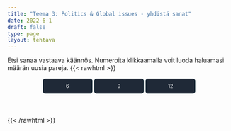 ```yaml
---
title: "Teema 3: Politics & Global issues - yhdistä sanat"
date: 2022-6-1
draft: false
type: page
layout: tehtava
---
```

Etsi sanaa vastaava käännös. Numeroita klikkaamalla voit luoda haluamasi määrän uusia pareja.
{{< rawhtml >}}
<div id="nappulat">
    <button id="kuusi">
    6
    </button>
    <button id="yhdeksän">
    9
    </button>
    <button id="kakstoista">
    12
    </button>
    </div>
<div id="tehtava" class="grid grid-cols-2">
 <div><ul id="terms"> </ul></div>
 <div><ul id="defs"> </ul></div>

</div>


<script> 
 
 //Execute a JavaScript immediately after a page has been loaded
window.onload = function() {

  //Data for terms and definitions. This can be stored in a separate .js file, in a JSON file or here in the main file
   var data = {
    terms: [{
}, { index: 0, text: 'laki, asetus'
}, { index: 1, text: 'hallinto'
}, { index: 2, text: 'lakiehdotus'
}, { index: 3, text: 'ehdokas'
}, { index: 4, text: 'väestönlaskenta'
}, { index: 5, text: 'kokoomus-, koalitiohallitus'
}, { index: 6, text: 'perustuslaki'
}, { index: 7, text: 'demokratia'
}, { index: 8, text: 'hajottaa'
}, { index: 9, text: 'sisäpolitiikka'
}, { index: 10, text: 'vaalikampanja'
}, { index: 11, text: 'ulkopolitiikka'
}, { index: 12, text: 'eduskuntavaalit'
}, { index: 13, text: 'hallitus'
}, { index: 14, text: 'valtion päämies'
}, { index: 15, text: 'oikeuslaitos'
}, { index: 16, text: 'lainsäädäntö'
}, { index: 17, text: 'enemmistö'
}, { index: 18, text: 'kansanedustaja'
}, { index: 19, text: 'eurokansanedustaja'
}, { index: 20, text: 'vähemmistö'
}, { index: 21, text: 'monarkia'
}, { index: 22, text: 'kunnallisvaalit'
}, { index: 23, text: 'kunta'
}, { index: 24, text: 'oppositio'
}, { index: 25, text: 'eduskunta, parlamentti'
}, { index: 26, text: 'puolue'
}, { index: 27, text: 'kansanäänestys'
}, { index: 28, text: 'tasavalta'
}, { index: 29, text: 'olla ehdolla'
}, { index: 30, text: 'virkakausi'
}, { index: 31, text: 'Euroopan Unioni'
}, { index: 32, text: 'vasemmisto'
}, { index: 33, text: 'oikeisto'
}, { index: 34, text: 'äänioikeus'
}, { index: 35, text: 'varapresidentti'
}, { index: 36, text: 'äänestää'
}, { index: 37, text: 'avustustyöntekijä'
}, { index: 38, text: 'syrjäytyminen'
}, { index: 39, text: 'turvapaikka'
}, { index: 40, text: 'turvapaikanhakija'
}, { index: 41, text: 'mustat, alkuperäiskansat ja muut ei-valkoiseksi rodullistetut henkilöt'
}, { index: 42, text: 'hyväntekeväisyys(järjestö)'
}, { index: 43, text: 'maastakarkotus'
}, { index: 44, text: 'kehittyvä maa'
}, { index: 45, text: 'syrjintä'
}, { index: 46, text: 'toisinajattelija'
}, { index: 47, text: 'muuttaa maasta'
}, { index: 48, text: 'ulkomailla asuva'
}, { index: 49, text: 'reilu kauppa'
}, { index: 50, text: 'nälänhätä'
}, { index: 51, text: 'myöntää'
}, { index: 52, text: 'hätäapu'
}, { index: 53, text: 'luku- ja kirjoitustaidoton'
}, { index: 54, text: 'maahanmuuttaja'
}, { index: 55, text: 'maahanmuutto'
}, { index: 56, text: 'kotoperäinen, alkuperäinen'
}, { index: 57, text: 'lapsikuolleisuus'
}, { index: 58, text: 'sulautuminen'
}, { index: 59, text: 'oikeudenmukaisuus, oikeus'
}, { index: 60, text: 'odotettu elinikä'
}, { index: 61, text: 'luku- ja kirjoitustaito'
}, { index: 62, text: 'elinolosuhteet'
}, { index: 63, text: 'vähävarainen maa'
}, { index: 64, text: 'aliravitsemus, huono ravinto'
}, { index: 65, text: 'rahallinen apu'
}, { index: 66, text: 'monikulttuurinen'
}, { index: 67, text: 'kansalaisjärjestö'
}, { index: 68, text: 'rauhanturvaaja'
}, { index: 69, text: 'rotuerottelu'
}, { index: 70, text: 'rasismi, rotuviha'
}, { index: 71, text: 'vastaanottokeskus'
}, { index: 72, text: 'pakolainen'
}, { index: 73, text: 'avustustyöntekijä'
}, { index: 74, text: 'oleskelulupa'
}, { index: 75, text: 'slummi'
}, { index: 76, text: 'nälänhätä'
}, { index: 77, text: 'suvaitsevaisuus'
}, { index: 78, text: 'työlupa'
},
    ],
    definitions: [{
     index: 0, text: 'act'
}, { index: 1, text: 'administration'
}, { index: 2, text: 'bill'
}, { index: 3, text: 'candidate'
}, { index: 4, text: 'census'
}, { index: 5, text: 'coalition government'
}, { index: 6, text: 'constitution'
}, { index: 7, text: 'democracy'
}, { index: 8, text: 'dissolve'
}, { index: 9, text: 'domestic policy'
}, { index: 10, text: 'election campaign'
}, { index: 11, text: 'foreign policy'
}, { index: 12, text: 'general elections'
}, { index: 13, text: 'government'
}, { index: 14, text: 'head of state'
}, { index: 15, text: 'judiciary, judicial system'
}, { index: 16, text: 'legislation'
}, { index: 17, text: 'majority'
}, { index: 18, text: 'Member of Parliament (MP) / representative'
}, { index: 19, text: 'Member of the European Parliament (MEP)'
}, { index: 20, text: 'minority'
}, { index: 21, text: 'monarchy'
}, { index: 22, text: 'municipal elections'
}, { index: 23, text: 'municipality'
}, { index: 24, text: 'opposition'
}, { index: 25, text: 'parliament'
}, { index: 26, text: 'party'
}, { index: 27, text: 'referendum'
}, { index: 28, text: 'republic'
}, { index: 29, text: 'stand for (BrE), run for (AmE)'
}, { index: 30, text: 'term (of office)'
}, { index: 31, text: 'the European Union'
}, { index: 32, text: 'the Left, the left wing'
}, { index: 33, text: 'the Right, the right wing'
}, { index: 34, text: 'universal suffrage, right to vote'
}, { index: 35, text: 'vice-president'
}, { index: 36, text: 'vote'
}, { index: 37, text: 'aid worker, relief worker'
}, { index: 38, text: 'alienation'
}, { index: 39, text: 'asylum'
}, { index: 40, text: 'asylum seeker'
}, { index: 41, text: 'BIPOC (black, indigenous and people of color)'
}, { index: 42, text: 'charity'
}, { index: 43, text: 'deportation'
}, { index: 44, text: 'developing country'
}, { index: 45, text: 'discrimination'
}, { index: 46, text: 'dissident'
}, { index: 47, text: 'emigrate'
}, { index: 48, text: 'expat'
}, { index: 49, text: 'fair trade'
}, { index: 50, text: 'famine'
}, { index: 51, text: 'grant'
}, { index: 52, text: 'humanitarian aid / relief aid'
}, { index: 53, text: 'illiterate'
}, { index: 54, text: 'immigrant'
}, { index: 55, text: 'immigration'
}, { index: 56, text: 'indigenous'
}, { index: 57, text: 'infant mortality'
}, { index: 58, text: 'integration'
}, { index: 59, text: 'justice'
}, { index: 60, text: 'life expectancy'
}, { index: 61, text: 'literacy'
}, { index: 62, text: 'living conditions'
}, { index: 63, text: 'low-income country'
}, { index: 64, text: 'malnourishment'
}, { index: 65, text: 'monetary aid'
}, { index: 66, text: 'multicultural'
}, { index: 67, text: 'NGO, non-governmental organisation'
}, { index: 68, text: 'peacekeeper'
}, { index: 69, text: 'racial segregation'
}, { index: 70, text: 'racism'
}, { index: 71, text: 'reception centre'
}, { index: 72, text: 'refugee'
}, { index: 73, text: 'relief worker'
}, { index: 74, text: 'residence permit'
}, { index: 75, text: 'slum / urban ghetto'
}, { index: 76, text: 'starvation'
}, { index: 77, text: 'tolerance'
}, { index: 78, text: 'work permit'
      },

    ],
    //this creates matches for indexes. This is a sort of an Answer Sheet
    pairs: {
      0: 0,
      1: 1,
      2: 2,
      3: 3,
      4: 4,
      5: 5,
      6: 6,
      7: 7,
      8: 8,
      9: 9,
      10: 10,
      11: 11,
      12: 12,
      13: 13,
      14: 14,
      15: 15,
      16: 16,
      17: 17,
      18: 18,
      19: 19,
      20: 20,
      21: 21,
      22: 22,
      23: 23,
      24: 24,
      25: 25,
      26: 26,
      27: 27,
      28: 28,
      29: 29,
      30: 30,
      31: 31,
      32: 32,
      33: 33,
      34: 34,
      35: 35,
      36: 36,
      37: 37,
      38: 38,
      39: 39,
      40: 40,
      41: 41,
      42: 42,
      43: 43,
      44: 44,
      45: 45,
      46: 46,
      47: 47,
      48: 48,
      49: 49,
      50: 50,
      51: 51,
      52: 52,
      53: 53,
      54: 54,
      55: 55,
      56: 56,
      57: 57,
      58: 58,
      59: 59,
      60: 60,
      61: 61,
      62: 62,
      63: 63,
      64: 64,
      65: 65,
      66: 66,
      67: 67,
      68: 68,
      69: 69,
      70: 70,
      71: 71,
      72: 72,
      73: 73,
      74: 74,
      75: 75,
      76: 76,
      77: 77,
      78: 78,
    }
  };
    
for (var a=[],i=0;i<79;++i) a[i]=i;

function shufflee(array) {
  var tmp, current, top = array.length;
  if(top) while(--top) {
    current = Math.floor(Math.random() * (top + 1));
    tmp = array[current];
    array[current] = array[top];
    array[top] = tmp;
  }
  return array;
}

a = shufflee(a);
  

  var selectedTerm = null, //to make sure none is selected onload
    selectedDef = null,
    termsContainer = document.querySelector("#terms"), //list of terms
    defsContainer = document.querySelector("#defs"); //list of definitions

  //This function takes two arguments, that is one term and one def to compare if they match. It returns True or False after compairing values of the "pairs" object property.     
  function isMatch(termIndex, defIndex) {
    return data.pairs[termIndex] === defIndex;
  }

  //This function adds HTML elements and content to the specified container (UL).
  function createListHTML(list, container) {
    container.innerHTML = ""; //first, clean up any existing LI elements
    for (var i = 0; i < 79; i++) {
      container.innerHTML = container.innerHTML + "<li data-index='" + list[i]["index"] + "'>" + "<span>" + list[i]["text"] + "</span>" + "</li>";
    }
  }

function addCSS(css){
  var elem=document.createElement('style');
  if(elem.styleSheet && !elem.sheet)elem.styleSheet.cssText=css;
  else elem.appendChild(document.createTextNode(css));
  document.getElementsByTagName('head')[0].appendChild(elem); 
}

  createListHTML(data.terms, termsContainer);
  createListHTML(data.definitions, defsContainer);

  //listen for a "click" event on a list of Terms and store the clicked object in the target object
  termsContainer.addEventListener("click", function(e) {
    var target = e.target.parentNode;
    if (target.className === "score")
      return;
    var termIndex = Number(target.getAttribute("data-index"));
    //the condition is that only one LI can be selected
    if (selectedTerm !== null && selectedTerm !== termIndex) {
      termsContainer.querySelector("li[data-index='" + selectedTerm + "']").removeAttribute("data-selected");
    }

    //deletion of the decoration
    if (target.hasAttribute("data-selected")) {
      target.removeAttribute("data-selected");
      selectedTerm = null;
    }
    //selecting on click	
    else {
      target.setAttribute("data-selected", true);
      selectedTerm = termIndex;
    }

    if (selectedTerm !== null && selectedDef !== null) {
      var term = document.querySelector("#terms [data-index='" + selectedTerm + "']");
      var def = document.querySelector("#defs [data-index='" + selectedDef + "']");
      if (isMatch(selectedTerm, selectedDef)) {
				term.className = "score";
        def.className = "score";
  			numero++;
   			term.style.order = (numero);
   			def.style.order = (numero);
            }
      selectedTerm = null;
      selectedDef = null;
      term.removeAttribute("data-selected");
      def.removeAttribute("data-selected");
			    }
  })

  defsContainer.addEventListener("click", function(e) {
    var target = e.target.parentNode;
    if (target.className === "score")
      return;
    var defIndex = Number(target.getAttribute("data-index"));
    var defText = Number(target.getAttribute("data-index"))

    if (selectedDef !== null && selectedDef !== defIndex) {
      defsContainer.querySelector("li[data-index='" + selectedDef + "']").removeAttribute("data-selected");
    }

    if (target.hasAttribute("data-selected"))
      target.removeAttribute("data-selected");
    else
      target.setAttribute("data-selected", true);
    selectedDef = Number(target.getAttribute("data-index"));
    if (selectedTerm !== null && selectedDef !== null) {
      //var term = document.querySelector("#terms [data-index='"+selectedTerm+"']");
      var term = termsContainer.querySelector("[data-index='" + selectedTerm + "']");
      //var def = document.querySelector("#defs [data-index='"+selectedDef+"']");
      var def = defsContainer.querySelector("[data-index='" + selectedDef + "']");
      if (isMatch(selectedTerm, selectedDef)) {
				term.className = "score";
        def.className = "score";
  			numero++;
   			term.style.order = (numero);
   			def.style.order = (numero);
       }
      
      selectedTerm = null; //poista napautusten valinta
      selectedDef = null; //poista napautusten valinta
      term.removeAttribute("data-selected");
      def.removeAttribute("data-selected");
    }
  })

  function shuffle() {
    randomSort(data.terms)
    randomSort(data.definitions)
    createListHTML(data.terms, termsContainer)
    createListHTML(data.definitions, defsContainer)
    addCSS("div#tehtava li[data-index]{display: none;}")
    addCSS("div#tehtava li[data-index='" + a[0] + "']{display: flex;}")
		addCSS("div#tehtava li[data-index='" + a[1] + "']{display: flex;}")
    addCSS("div#tehtava li[data-index='" + a[2] + "']{display: flex;}")
    addCSS("div#tehtava li[data-index='" + a[3] + "']{display: flex;}")
    addCSS("div#tehtava li[data-index='" + a[4] + "']{display: flex;}")
    addCSS("div#tehtava li[data-index='" + a[5] + "']{display: flex;}")
  }
  
    function shuffle9() {
    randomSort(data.terms)
    randomSort(data.definitions)
    createListHTML(data.terms, termsContainer)
    createListHTML(data.definitions, defsContainer)
		addCSS("div#tehtava li[data-index]{display: none;}")
    addCSS("div#tehtava li[data-index='" + a[0] + "']{display: flex;}")
		addCSS("div#tehtava li[data-index='" + a[1] + "']{display: flex;}")
    addCSS("div#tehtava li[data-index='" + a[2] + "']{display: flex;}")
    addCSS("div#tehtava li[data-index='" + a[3] + "']{display: flex;}")
    addCSS("div#tehtava li[data-index='" + a[4] + "']{display: flex;}")
    addCSS("div#tehtava li[data-index='" + a[5] + "']{display: flex;}")
    addCSS("div#tehtava li[data-index='" + a[6] + "']{display: flex;}")
    addCSS("div#tehtava li[data-index='" + a[7] + "']{display: flex;}")
    addCSS("div#tehtava li[data-index='" + a[8] + "']{display: flex;}")
  }
  
      function shuffle12() {
    randomSort(data.terms)
    randomSort(data.definitions)
    createListHTML(data.terms, termsContainer)
    createListHTML(data.definitions, defsContainer)
addCSS("div#tehtava li[data-index]{display: none;}")
    addCSS("div#tehtava li[data-index='" + a[0] + "']{display: flex;}")
		addCSS("div#tehtava li[data-index='" + a[1] + "']{display: flex;}")
    addCSS("div#tehtava li[data-index='" + a[2] + "']{display: flex;}")
    addCSS("div#tehtava li[data-index='" + a[3] + "']{display: flex;}")
    addCSS("div#tehtava li[data-index='" + a[4] + "']{display: flex;}")
    addCSS("div#tehtava li[data-index='" + a[5] + "']{display: flex;}")
    addCSS("div#tehtava li[data-index='" + a[6] + "']{display: flex;}")
    addCSS("div#tehtava li[data-index='" + a[7] + "']{display: flex;}")
    addCSS("div#tehtava li[data-index='" + a[8] + "']{display: flex;}")
    addCSS("div#tehtava li[data-index='" + a[9] + "']{display: flex;}")
		addCSS("div#tehtava li[data-index='" + a[10] + "']{display: flex;}")
    addCSS("div#tehtava li[data-index='" + a[11] + "']{display: flex;}")
    addCSS("div#tehtava li[data-index='" + a[12] + "']{display: flex;}")
  }
  
  
  function randomSort(array) {
    var currentIndex = array.length,
      temporaryValue, randomIndex;

    // While there remain elements to shuffle...

    while (currentIndex !== 0) {

      // Pick a remaining element...
      randomIndex = Math.floor(Math.random() * currentIndex);
      currentIndex -= 1;

      // And swap it with the current element. SWAP
      temporaryValue = array[currentIndex];
      array[currentIndex] = array[randomIndex];
      array[randomIndex] = temporaryValue;
    }

    return array;
  }

  shuffle(); 
  
  document.getElementById("kuusi").addEventListener("click", function() {
        shuffle();
        a = shufflee(a);
      }   
       )
  document.getElementById("yhdeksän").addEventListener("click", function() {
        shuffle9();
        a = shufflee(a);
      }   
       )
  document.getElementById("kakstoista").addEventListener("click", function() {
        shuffle12();
        a = shufflee(a);
      }   
       )
       
  }

var numero = 0;

</script>

<style>

div#tehtava {
  overflow: hidden;
}

div#tehtava ul {
  list-style: none;
  font-size: 0.75em;
}

div#tehtava ul#terms {
  display: flex;
  flex-direction: column;
}

div#tehtava ul#defs {
  display: flex;
  flex-direction: column;
}

div#tehtava ul#terms li {
  background: #1F2937;
  color: #ffffff;
}

div#tehtava ul#defs li {
  color: #000000
}

div#tehtava li {
  float: left;
  height: 4em;
  margin-right: 10px;
  margin-left: 10px;
  background: white;
  text-align: center;
  cursor: pointer;
  border-radius: 0;
  -webkit-box-shadow: 0 5px 10px 2px rgba(0, 0, 0, 1);
  box-shadow: 0 3px 5px 1px #000;
}

div#tehtava li:hover {
  transform: scale(1.05, 1.05);
  -webkit-box-shadow: 0 2px 10px 0 rgba(0, 0, 0, 1);
  box-shadow: 0 2px 10px 0 rgba(0, 0, 0, 1);
}

div#tehtava li[data-selected] {
  transform: scale(1.05, 1.05);
  box-shadow: 0 1px 3px 0px rgba(0, 0, 0, 0.75);
  outline: 4px solid #00A0DF;
}

div#tehtava ul li span {
  width: 100%;
  height: 100%;
  display: flex;
  align-items: center;
  justify-content: center;
  transform: none;
  transition: opacity 0.2s ease-out;
}

div#tehtava span:hover {
  transform: none;
}

.score {
  background: none!important;
  box-shadow: none;
  color: #fff!important;
  background: #00A0DF!important;
  border-radius: 15px;
}

.score:hover {
  cursor: default;
  transform: none;
  box-shadow: none;
}

.fadeOut li span {
  transition: opacity 0.25s ease-out;
  opacity: 0;
}

.fadeOut li {
  transition: transform .5s ease-out;
  transform: rotateX(360deg);
}

div#nappulat{
  display: flex;
  justify-content: center;
}

div#nappulat button{
    font-family: inherit;
    text-align: center;
    border: 1px solid transparent;
    width: 10em;
    height: 3em;
    margin: 0.2em;
    margin-bottom: 0.5em;
    border-width: 1px;
    border-radius: 5px;
    font-size: 0.8em;
    background: #1f2937;
    border-color: #051D29;
    color: #ffffff;
}
</style>

{{< /rawhtml >}}